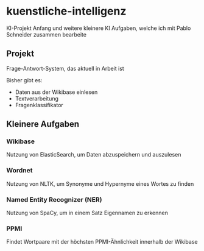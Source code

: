 # kuenstliche-intelligenz
KI-Projekt Anfang und weitere kleinere KI Aufgaben, welche ich mit Pablo Schneider zusammen bearbeite

## Projekt
Frage-Antwort-System, das aktuell in Arbeit ist

Bisher gibt es:
- Daten aus der Wikibase einlesen
- Textverarbeitung
- Fragenklassifikator

## Kleinere Aufgaben
### Wikibase
Nutzung von ElasticSearch, um Daten abzuspeichern und auszulesen

### Wordnet
Nutzung von NLTK, um Synonyme und Hypernyme eines Wortes zu finden

### Named Entity Recognizer (NER)
Nutzung von SpaCy, um in einem Satz Eigennamen zu erkennen

### PPMI
Findet Wortpaare mit der höchsten PPMI-Ähnlichkeit innerhalb der Wikibase
